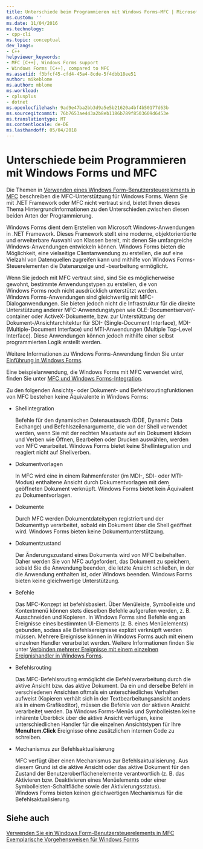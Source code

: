 ```yaml
---
title: Unterschiede beim Programmieren mit Windows Forms-MFC | Microsoft Docs
ms.custom: ''
ms.date: 11/04/2016
ms.technology:
- cpp-cli
ms.topic: conceptual
dev_langs:
- C++
helpviewer_keywords:
- MFC [C++], Windows Forms support
- Windows Forms [C++], compared to MFC
ms.assetid: f3bfcf45-cfd4-45a4-8cde-5f4dbb18ee51
author: mikeblome
ms.author: mblome
ms.workload:
- cplusplus
- dotnet
ms.openlocfilehash: 9ad9e47ba2bb3d9a5e5b21620a4bf4b50177d63b
ms.sourcegitcommit: 76b7653ae443a2b8eb1186b789f8503609d6453e
ms.translationtype: MT
ms.contentlocale: de-DE
ms.lasthandoff: 05/04/2018
---
```

# <a name="windows-formsmfc-programming-differences"></a>Unterschiede beim Programmieren mit Windows Forms und MFC
Die Themen in [Verwenden eines Windows Form-Benutzersteuerelements in MFC](../dotnet/using-a-windows-form-user-control-in-mfc.md) beschreiben die MFC-Unterstützung für Windows Forms. Wenn Sie mit .NET Framework oder MFC nicht vertraut sind, bietet Ihnen dieses Thema Hintergrundinformationen zu den Unterschieden zwischen diesen beiden Arten der Programmierung.  
  
 Windows Forms dient dem Erstellen von Microsoft Windows-Anwendungen in .NET Framework. Dieses Framework stellt eine moderne, objektorientierte und erweiterbare Auswahl von Klassen bereit, mit denen Sie umfangreiche Windows-Anwendungen entwickeln können. Windows Forms bieten die Möglichkeit, eine vielseitige Clientanwendung zu erstellen, die auf eine Vielzahl von Datenquellen zugreifen kann und mithilfe von Windows Forms-Steuerelementen die Datenanzeige und -bearbeitung ermöglicht.  
  
 Wenn Sie jedoch mit MFC vertraut sind, sind Sie es möglicherweise gewohnt, bestimmte Anwendungstypen zu erstellen, die von Windows Forms noch nicht ausdrücklich unterstützt werden. Windows Forms-Anwendungen sind gleichwertig mit MFC-Dialoganwendungen. Sie bieten jedoch nicht die Infrastruktur für die direkte Unterstützung anderer MFC-Anwendungstypen wie OLE-Documentserver/-container oder ActiveX-Dokumente, bzw. zur Unterstützung der Dokument-/Ansichtarchitektur für SDI- (Single-Document Interface), MDI- (Multiple-Document Interface) und MTI-Anwendungen (Multiple Top-Level Interface). Diese Anwendungen können jedoch mithilfe einer selbst programmierten Logik erstellt werden.  
  
 Weitere Informationen zu Windows Forms-Anwendung finden Sie unter [Einführung in Windows Forms](/dotnet/framework/winforms/windows-forms-overview).  
  
 Eine beispielanwendung, die Windows Forms mit MFC verwendet wird, finden Sie unter [MFC und Windows Forms-Integration](http://www.microsoft.com/downloads/details.aspx?FamilyID=987021bc-e575-4fe3-baa9-15aa50b0f599&displaylang=en).  
  
 Zu den folgenden Ansichts- oder Dokument- und Befehlsroutingfunktionen von MFC bestehen keine Äquivalente in Windows Forms:  
  
-   Shellintegration  
  
     Befehle für den dynamischen Datenaustausch (DDE, Dynamic Data Exchange) und Befehlszeilenargumente, die von der Shell verwendet werden, wenn Sie mit der rechten Maustaste auf ein Dokument klicken und Verben wie Öffnen, Bearbeiten oder Drucken auswählen, werden von MFC verarbeitet. Windows Forms bietet keine Shellintegration und reagiert nicht auf Shellverben.  
  
-   Dokumentvorlagen  
  
     In MFC wird eine in einem Rahmenfenster (im MDI-, SDI- oder MTI-Modus) enthaltene Ansicht durch Dokumentvorlagen mit dem geöffneten Dokument verknüpft. Windows Forms bietet kein Äquivalent zu Dokumentvorlagen.  
  
-   Dokumente  
  
     Durch MFC werden Dokumentdateitypen registriert und der Dokumenttyp verarbeitet, sobald ein Dokument über die Shell geöffnet wird. Windows Forms bieten keine Dokumentunterstützung.  
  
-   Dokumentzustand  
  
     Der Änderungszustand eines Dokuments wird von MFC beibehalten. Daher werden Sie von MFC aufgefordert, das Dokument zu speichern, sobald Sie die Anwendung beenden, die letzte Ansicht schließen, in der die Anwendung enthalten ist, oder Windows beenden. Windows Forms bieten keine gleichwertige Unterstützung.  
  
-   Befehle  
  
     Das MFC-Konzept ist befehlsbasiert. Über Menüleiste, Symbolleiste und Kontextmenü können stets dieselben Befehle aufgerufen werden, z. B. Ausschneiden und Kopieren. In Windows Forms sind Befehle eng an Ereignisse eines bestimmten UI-Elements (z. B. eines Menüelements) gebunden, sodass alle Befehlsereignisse explizit verknüpft werden müssen. Mehrere Ereignisse können in Windows Forms auch mit einem einzelnen Handler verarbeitet werden. Weitere Informationen finden Sie unter [Verbinden mehrerer Ereignisse mit einem einzelnen Ereignishandler in Windows Forms](/dotnet/framework/winforms/how-to-connect-multiple-events-to-a-single-event-handler-in-windows-forms).  
  
-   Befehlsrouting  
  
     Das MFC-Befehlsrouting ermöglicht die Befehlsverarbeitung durch die aktive Ansicht bzw. das aktive Dokument. Da ein und derselbe Befehl in verschiedenen Ansichten oftmals ein unterschiedliches Verhalten aufweist (Kopieren verhält sich in der Textbearbeitungsansicht anders als in einem Grafikeditor), müssen die Befehle von der aktiven Ansicht verarbeitet werden. Da Windows Forms-Menüs und Symbolleisten keine inhärente Überblick über die aktive Ansicht verfügen, keine unterschiedlichen Handler für die einzelnen Ansichtstypen für Ihre **MenuItem.Click** Ereignisse ohne zusätzlichen internen Code zu schreiben.  
  
-   Mechanismus zur Befehlsaktualisierung  
  
     MFC verfügt über einen Mechanismus zur Befehlsaktualisierung. Aus diesem Grund ist die aktive Ansicht oder das aktive Dokument für den Zustand der Benutzeroberflächenelemente verantwortlich (z. B. das Aktivieren bzw. Deaktivieren eines Menüelements oder einer Symbolleisten-Schaltfläche sowie der Aktivierungsstatus). Windows Forms bieten keinen gleichwertigen Mechanismus für die Befehlsaktualisierung.  
  
## <a name="see-also"></a>Siehe auch  
 [Verwenden Sie ein Windows Form-Benutzersteuerelements in MFC](../dotnet/using-a-windows-form-user-control-in-mfc.md)   
 [Exemplarische Vorgehensweisen für Windows Forms](http://msdn.microsoft.com/en-us/fd44d13d-4733-416f-aefc-32592e59e5d9)